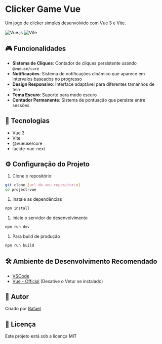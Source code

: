 # Clicker Game Vue

Um jogo de clicker simples desenvolvido com Vue 3 e Vite.

![Vue.js](https://img.shields.io/badge/Vue.js-3.5.17-4FC08D?style=flat&logo=vue.js)
![Vite](https://img.shields.io/badge/Vite-7.0.0-646CFF?style=flat&logo=vite)

## 🎮 Funcionalidades

- **Sistema de Cliques**: Contador de cliques persistente usando `@vueuse/core`
- **Notificações**: Sistema de notificações dinâmico que aparece em intervalos baseados no progresso
- **Design Responsivo**: Interface adaptável para diferentes tamanhos de tela
- **Tema Escuro**: Suporte para modo escuro
- **Contador Permanente**: Sistema de pontuação que persiste entre sessões

## 🚀 Tecnologias

- Vue 3
- Vite
- @vueuse/core
- lucide-vue-next

## ⚙️ Configuração do Projeto

1. Clone o repositório

```bash
git clone [url-do-seu-repositorio]
cd project-vue
```

1. Instale as dependências

```bash
npm install
```

1. Inicie o servidor de desenvolvimento

```bash
npm run dev
```

1. Para build de produção

```bash
npm run build
```

## 🛠️ Ambiente de Desenvolvimento Recomendado

- [VSCode](https://code.visualstudio.com/)
- [Vue - Official](https://marketplace.visualstudio.com/items?itemName=Vue.volar) (Desative o Vetur se instalado)

## 👤 Autor

Criado por [Rafael](https://github.com/RafaelQuadros1)

## 📝 Licença

Este projeto está sob a licença MIT
